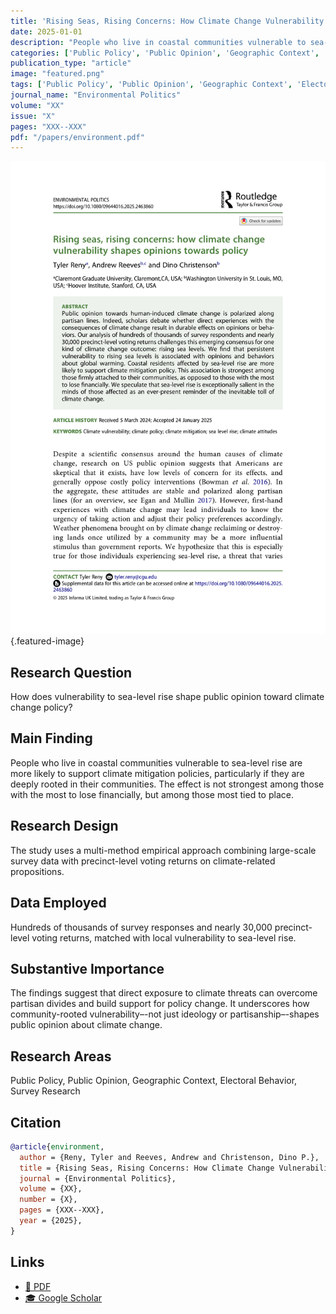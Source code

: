 ```yaml
---
title: 'Rising Seas, Rising Concerns: How Climate Change Vulnerability Shapes Opinions Towards Policy'
date: 2025-01-01
description: "People who live in coastal communities vulnerable to sea-level rise are more likely to support climate mitigation policies, particularly if they are deeply rooted in their communities. The effect is not strongest among those with the most to lose financially, but among those most tied to place."
categories: ['Public Policy', 'Public Opinion', 'Geographic Context', 'Electoral Politics', 'Survey Research']
publication_type: "article"
image: "featured.png"
tags: ['Public Policy', 'Public Opinion', 'Geographic Context', 'Electoral Behavior', 'Survey Research']
journal_name: "Environmental Politics"
volume: "XX"
issue: "X"
pages: "XXX--XXX"
pdf: "/papers/environment.pdf"
---
```


![Featured image](featured.png){.featured-image}

## Research Question

How does vulnerability to sea-level rise shape public opinion toward climate change policy?

## Main Finding

People who live in coastal communities vulnerable to sea-level rise are more likely to support climate mitigation policies, particularly if they are deeply rooted in their communities. The effect is not strongest among those with the most to lose financially, but among those most tied to place.

## Research Design

The study uses a multi-method empirical approach combining large-scale survey data with precinct-level voting returns on climate-related propositions.

## Data Employed

Hundreds of thousands of survey responses and nearly 30,000 precinct-level voting returns, matched with local vulnerability to sea-level rise.

## Substantive Importance

The findings suggest that direct exposure to climate threats can overcome partisan divides and build support for policy change. It underscores how community-rooted vulnerability–-not just ideology or partisanship–-shapes public opinion about climate change.

## Research Areas

Public Policy, Public Opinion, Geographic Context, Electoral Behavior, Survey Research

## Citation

```bibtex
@article{environment,
  author = {Reny, Tyler and Reeves, Andrew and Christenson, Dino P.},
  title = {Rising Seas, Rising Concerns: How Climate Change Vulnerability Shapes Opinions Towards Policy},
  journal = {Environmental Politics},
  volume = {XX},
  number = {X},
  pages = {XXX--XXX},
  year = {2025},
}
```

## Links

- [📄 PDF](/papers/environment.pdf)
- [🎓 Google Scholar](https://scholar.google.com/scholar?q=Rising%20Seas%2C%20Rising%20Concerns%3A%20How%20Climate%20Change%20Vulnerability%20Shapes%20Opinions%20Towards%20Policy)